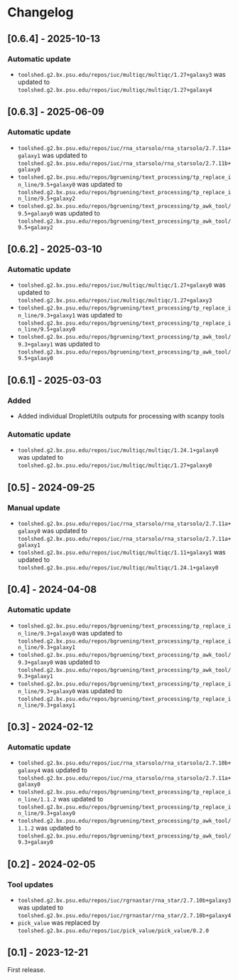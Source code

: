 # Changelog

## [0.6.4] - 2025-10-13

### Automatic update
- `toolshed.g2.bx.psu.edu/repos/iuc/multiqc/multiqc/1.27+galaxy3` was updated to `toolshed.g2.bx.psu.edu/repos/iuc/multiqc/multiqc/1.27+galaxy4`

## [0.6.3] - 2025-06-09

### Automatic update
- `toolshed.g2.bx.psu.edu/repos/iuc/rna_starsolo/rna_starsolo/2.7.11a+galaxy1` was updated to `toolshed.g2.bx.psu.edu/repos/iuc/rna_starsolo/rna_starsolo/2.7.11b+galaxy0`
- `toolshed.g2.bx.psu.edu/repos/bgruening/text_processing/tp_replace_in_line/9.5+galaxy0` was updated to `toolshed.g2.bx.psu.edu/repos/bgruening/text_processing/tp_replace_in_line/9.5+galaxy2`
- `toolshed.g2.bx.psu.edu/repos/bgruening/text_processing/tp_awk_tool/9.5+galaxy0` was updated to `toolshed.g2.bx.psu.edu/repos/bgruening/text_processing/tp_awk_tool/9.5+galaxy2`

## [0.6.2] - 2025-03-10

### Automatic update
- `toolshed.g2.bx.psu.edu/repos/iuc/multiqc/multiqc/1.27+galaxy0` was updated to `toolshed.g2.bx.psu.edu/repos/iuc/multiqc/multiqc/1.27+galaxy3`
- `toolshed.g2.bx.psu.edu/repos/bgruening/text_processing/tp_replace_in_line/9.3+galaxy1` was updated to `toolshed.g2.bx.psu.edu/repos/bgruening/text_processing/tp_replace_in_line/9.5+galaxy0`
- `toolshed.g2.bx.psu.edu/repos/bgruening/text_processing/tp_awk_tool/9.3+galaxy1` was updated to `toolshed.g2.bx.psu.edu/repos/bgruening/text_processing/tp_awk_tool/9.5+galaxy0`

## [0.6.1] - 2025-03-03

### Added

- Added individual DropletUtils outputs for processing with scanpy tools

### Automatic update
- `toolshed.g2.bx.psu.edu/repos/iuc/multiqc/multiqc/1.24.1+galaxy0` was updated to `toolshed.g2.bx.psu.edu/repos/iuc/multiqc/multiqc/1.27+galaxy0`

## [0.5] - 2024-09-25

### Manual update
- `toolshed.g2.bx.psu.edu/repos/iuc/rna_starsolo/rna_starsolo/2.7.11a+galaxy0` was updated to `toolshed.g2.bx.psu.edu/repos/iuc/rna_starsolo/rna_starsolo/2.7.11a+galaxy1`
- `toolshed.g2.bx.psu.edu/repos/iuc/multiqc/multiqc/1.11+galaxy1` was updated to `toolshed.g2.bx.psu.edu/repos/iuc/multiqc/multiqc/1.24.1+galaxy0`

## [0.4] - 2024-04-08

### Automatic update
- `toolshed.g2.bx.psu.edu/repos/bgruening/text_processing/tp_replace_in_line/9.3+galaxy0` was updated to `toolshed.g2.bx.psu.edu/repos/bgruening/text_processing/tp_replace_in_line/9.3+galaxy1`
- `toolshed.g2.bx.psu.edu/repos/bgruening/text_processing/tp_awk_tool/9.3+galaxy0` was updated to `toolshed.g2.bx.psu.edu/repos/bgruening/text_processing/tp_awk_tool/9.3+galaxy1`
- `toolshed.g2.bx.psu.edu/repos/bgruening/text_processing/tp_replace_in_line/9.3+galaxy0` was updated to `toolshed.g2.bx.psu.edu/repos/bgruening/text_processing/tp_replace_in_line/9.3+galaxy1`

## [0.3] - 2024-02-12

### Automatic update
- `toolshed.g2.bx.psu.edu/repos/iuc/rna_starsolo/rna_starsolo/2.7.10b+galaxy4` was updated to `toolshed.g2.bx.psu.edu/repos/iuc/rna_starsolo/rna_starsolo/2.7.11a+galaxy0`
- `toolshed.g2.bx.psu.edu/repos/bgruening/text_processing/tp_replace_in_line/1.1.2` was updated to `toolshed.g2.bx.psu.edu/repos/bgruening/text_processing/tp_replace_in_line/9.3+galaxy0`
- `toolshed.g2.bx.psu.edu/repos/bgruening/text_processing/tp_awk_tool/1.1.2` was updated to `toolshed.g2.bx.psu.edu/repos/bgruening/text_processing/tp_awk_tool/9.3+galaxy0`

## [0.2] - 2024-02-05

### Tool updates
- `toolshed.g2.bx.psu.edu/repos/iuc/rgrnastar/rna_star/2.7.10b+galaxy3` was updated to `toolshed.g2.bx.psu.edu/repos/iuc/rgrnastar/rna_star/2.7.10b+galaxy4`
- `pick_value` was replaced by `toolshed.g2.bx.psu.edu/repos/iuc/pick_value/pick_value/0.2.0`



## [0.1] - 2023-12-21

First release.
